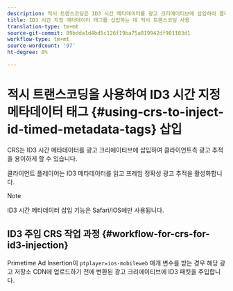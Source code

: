 ```yaml
---
description: 적시 트랜스코딩은 ID3 시간 메타데이터를 광고 크리에이티브에 삽입하여 클라이언트측 광고 추적을 용이하게 할 수 있습니다.
title: ID3 시간 지정 메타데이터 태그를 삽입하는 데 적시 트랜스코딩 사용
translation-type: tm+mt
source-git-commit: 89bdda1d4bd5c126f19ba75a819942df901183d1
workflow-type: tm+mt
source-wordcount: '97'
ht-degree: 0%

---
```



# 적시 트랜스코딩을 사용하여 ID3 시간 지정 메타데이터 태그 {#using-crs-to-inject-id-timed-metadata-tags} 삽입

CRS는 ID3 시간 메타데이터를 광고 크리에이티브에 삽입하여 클라이언트측 광고 추적을 용이하게 할 수 있습니다.

클라이언트 플레이어는 ID3 메타데이터를 읽고 프레임 정확성 광고 추적을 활성화합니다.

>[!NOTE]
>
>ID3 시간 메타데이터 삽입 기능은 Safari/iOS에만 사용됩니다.

## ID3 주입 CRS 작업 과정 {#workflow-for-crs-for-id3-injection}

Primetime Ad Insertion이 `ptplayer=ios-mobileweb` 매개 변수를 받는 경우 해당 광고 저장소 CDN에 업로드하기 전에 변환된 광고 크리에이티브에 ID3 패킷을 주입합니다.
